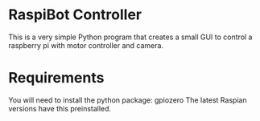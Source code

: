 # RaspiBot Controller
This is a very simple Python program that creates a small GUI to control a raspberry pi with motor controller and camera.

# Requirements
You will need to install the python package: gpiozero
The latest Raspian versions have this preinstalled.

